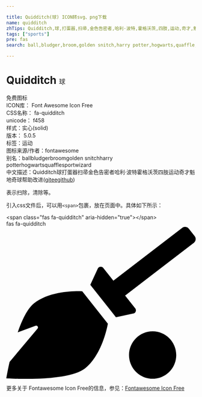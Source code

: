```yaml
---

title: Quidditch(球) ICON转svg、png下载
name: quidditch
zhTips: Quidditch,球,打蛋器,扫帚,金色告密者,哈利·波特,霍格沃茨,四肢,运动,奇才,魁地奇球
tags: ["sports"]
pre: fas
search: ball,bludger,broom,golden snitch,harry potter,hogwarts,quaffle,sport,wizard

---
```


# Quidditch  <small style="font-size: 60%;font-weight: 100">球</small>


<div class="detail-page">
<p>
<span><span class="badge-success badge">免费图标</span> </span>
<br/>
<span>
ICON库：
<span class="badge-secondary badge">Font Awesome Icon Free</span> 
</span>
<br/>
<span>
CSS名称：
<span class="badge-secondary badge">fa-quidditch</span> 
</span>
<br/>
<span>
unicode：
<span class="badge-secondary badge">f458</span> 
<copy-btn content='f458' btn-title=""></copy-btn>
<copy-btn :content='String.fromCodePoint(parseInt("f458", 16))' btn-title="复制U"></copy-btn>
</span><br/><span>样式：<span class="badge-light badge">实心(solid)</span></span>
<br/>
<span>
版本：
<span class="badge-secondary badge">5.0.5</span> 
</span><br/><span>标签：<span class="badge-light badge"><router-link to="/tags/sports.html">运动</router-link></span></span>
<br/>
<span>图标来源/作者：<span class="badge-light badge">fontawesome</span></span> 
<br/>
<span>别名：<span class="badge-light badge">ball</span><span class="badge-light badge">bludger</span><span class="badge-light badge">broom</span><span class="badge-light badge">golden snitch</span><span class="badge-light badge">harry potter</span><span class="badge-light badge">hogwarts</span><span class="badge-light badge">quaffle</span><span class="badge-light badge">sport</span><span class="badge-light badge">wizard</span></span><br/><span class="zh-detail">中文描述：<span class="badge-primary badge">Quidditch</span><span class="badge-primary badge">球</span><span class="badge-primary badge">打蛋器</span><span class="badge-primary badge">扫帚</span><span class="badge-primary badge">金色告密者</span><span class="badge-primary badge">哈利·波特</span><span class="badge-primary badge">霍格沃茨</span><span class="badge-primary badge">四肢</span><span class="badge-primary badge">运动</span><span class="badge-primary badge">奇才</span><span class="badge-primary badge">魁地奇球</span><span class="help-link"><span>帮助改进</span>(<a href="https://gitee.com/liuwave/icon-helper/edit/master/json/fontawesome/solid/quidditch.json" target="_blank" rel="noopener noreferrer">gitee</a><a href="https://github.com/liuwave/icon-helper/edit/master/json/fontawesome/solid/quidditch.json" target="_blank" rel="noopener noreferrer">github</a></span>)</span><br/>
</p>
</div><div class="description description alert alert-light">表示扫除，清除等。</div>
<div class="alert alert-dark">
  <i class="fas fa-quidditch fa-xs"></i>
  <i class="fas fa-quidditch fa-sm"></i>
  <i class="fas fa-quidditch fa-lg"></i>
  <i class="fas fa-quidditch fa-2x"></i>
  <i class="fas fa-quidditch fa-3x"></i>
  <i class="fas fa-quidditch fa-5x"></i>
  <i class="fas fa-quidditch fa-7x"></i>
</div>
<div>
  <p>引入css文件后，可以用<code>&lt;span&gt;</code>包裹，放在页面中。具体如下所示：    
  </p>
  <div class="alert alert-primary" style="font-size: 14px">
    &lt;span class="fas fa-quidditch" aria-hidden="true"&gt;&lt;/span&gt;
    <copy-btn content='<span class="fas fa-quidditch" aria-hidden="true"></span>'></copy-btn>
  </div>
  <div class="alert alert-secondary">
    <i class="fas fa-quidditch"
    style="font-size: 24px"
    aria-hidden="true"></i> fas fa-quidditch
    <copy-btn content="fas fa-quidditch" btn-title="复制图标名称"></copy-btn>
  </div>
</div>
<div id="svg" class="svg-wrap">
<svg xmlns="http://www.w3.org/2000/svg" viewBox="0 0 640 512"><path d="M256.5 216.8L343.2 326s-16.6 102.4-76.6 150.1C206.7 523.8 0 510.2 0 510.2s3.8-23.1 11-55.4l94.6-112.2c4-4.7-.9-11.6-6.6-9.5l-60.4 22.1c14.4-41.7 32.7-80 54.6-97.5 59.9-47.8 163.3-40.9 163.3-40.9zm238 135c-44 0-79.8 35.8-79.8 79.9 0 44.1 35.7 79.9 79.8 79.9 44.1 0 79.8-35.8 79.8-79.9 0-44.2-35.8-79.9-79.8-79.9zM636.5 31L616.7 6c-5.5-6.9-15.5-8-22.4-2.6L361.8 181.3l-34.1-43c-5.1-6.4-15.1-5.2-18.6 2.2l-25.3 54.6 86.7 109.2 58.8-12.4c8-1.7 11.4-11.2 6.3-17.6l-34.1-42.9L634 53.5c6.9-5.5 8-15.6 2.5-22.5z"/></svg>
</div>
<detail full-name='fa-quidditch'></detail>
    
<div><p>更多关于  Fontawesome Icon Free的信息，参见：<a target="_blank" href="https://iconhelper.cn/fontawesome.html">Fontawesome Icon Free</a>
</p></div>
